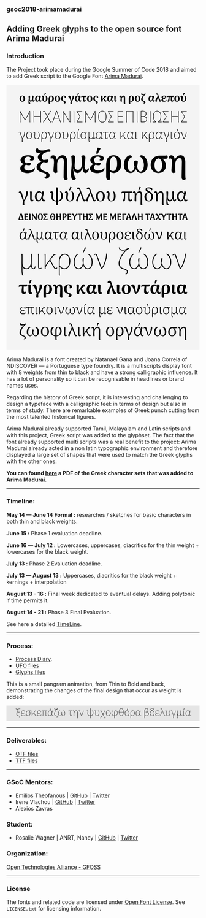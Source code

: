 ### gsoc2018-arimamadurai
## Adding Greek glyphs to the open source font Arima Madurai

### Introduction

The Project took place during the Google Summer of Code 2018 and aimed to add Greek script to the Google Font [Arima Madurai](https://github.com/NDISCOVER/Arima-Font).

![Specimen](00_PROCESS/07_SPECIMEN/180809_specimen.jpg)

Arima Madurai is a font created by Natanael Gana and Joana Correia of NDISCOVER — a Portuguese type foundry. It is a multiscripts display font with 8 weights from thin to black and have a strong calligraphic influence. It has a lot of personality so it can be recognisable in headlines or brand names uses.

Regarding the history of Greek script, it is interesting and challenging to design a typeface with a calligraphic feel: in terms of design but also in terms of study. There are remarkable examples of Greek punch cutting from the most talented historical figures.

Arima Madurai already supported Tamil, Malayalam and Latin scripts and with this project, Greek script was added to the glyphset. The fact that the font already supported multi scripts was a real benefit to the project: Arima Madurai already acted in a non latin typographic environment and therefore displayed a large set of shapes that were used to match the Greek glyphs with the other ones.

**You can found [here](https://github.com/eellak/gsoc2018-arimamadurai/blob/master/00_PROCESS/07_SPECIMEN/180812_characterset.pdf) a PDF of the Greek character sets that was added to Arima Madurai.**

---

### Timeline:

<b>May 14 — June 14 Formal :</b> researches / sketches for basic characters in both thin and black weights.

<b>June 15 :</b> Phase 1 evaluation deadline.

<b>June 16 — July 12 :</b> Lowercases, uppercases, diacritics for the thin weight + lowercases for the black weight.

<b>July 13 :</b> Phase 2 Evaluation deadline.

<b>July 13 — August 13 :</b> Uppercases, diacritics for the black weight + kernings + interpolation

<b>August 13 - 16 :</b> Final week dedicated to eventual delays. Adding polytonic if time permits it.

<b>August 14 - 21  :</b> Phase 3 Final Evaluation.

See here a detailed [TimeLine](https://github.com/eellak/gsoc2018-arimamadurai/blob/master/TIMELINE.md).

---
### Process:

* [Process Diary](https://github.com/eellak/gsoc2018-arimamadurai/blob/master/00_PROCESS/00_JOURNAL.md).
* [UFO files](https://github.com/eellak/gsoc2018-arimamadurai/tree/master/00_PROCESS/02_UFO)
* [Glyphs files](https://github.com/eellak/gsoc2018-arimamadurai/tree/master/00_PROCESS/01_GLYPHS)

This is a small pangram animation, from Thin to Bold and back, demonstrating the changes of the final design that occur as weight is added:

![animation](00_PROCESS/07_SPECIMEN/arima-variable.gif)

---
### Deliverables:
* [OTF files](https://github.com/eellak/gsoc2018-arimamadurai/tree/master/01_DELIVERABLES/OTF)
* [TTF files](https://github.com/eellak/gsoc2018-arimamadurai/tree/master/01_DELIVERABLES/TTF)
---

### GSoC Mentors:

* Emilios Theofanous | [GitHub](https://github.com/thynem) | [Twitter](https://twitter.com/emilios__)
* Irene Vlachou | [GitHub](https://github.com/irenevl) | [Twitter](https://twitter.com/irene_vlachou)
* Alexios Zavras

### Student:

* Rosalie Wagner | ANRT, Nancy | [GitHub](https://github.com/RosaWagner) | [Twitter](https://twitter.com/RosaFF_Wagner)

### Organization:

[Open Technologies Alliance - GFOSS](https://summerofcode.withgoogle.com/organizations/4954936912117760/)

---

### License

The fonts and related code are licensed under [Open Font License](https://github.com/NDISCOVER/Arima-Font/blob/master/OFL.txt). See `LICENSE.txt` for licensing information.
